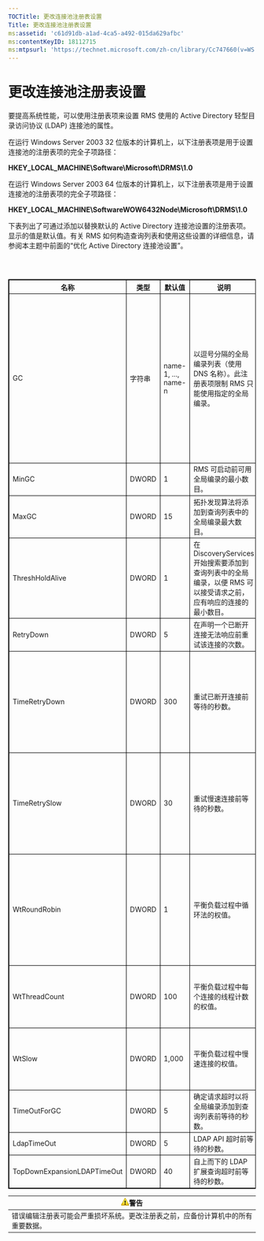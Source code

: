 ```yaml
---
TOCTitle: 更改连接池注册表设置
Title: 更改连接池注册表设置
ms:assetid: 'c61d91db-a1ad-4ca5-a492-015da629afbc'
ms:contentKeyID: 18112715
ms:mtpsurl: 'https://technet.microsoft.com/zh-cn/library/Cc747660(v=WS.10)'
---
```


更改连接池注册表设置
====================

要提高系统性能，可以使用注册表项来设置 RMS 使用的 Active Directory 轻型目录访问协议 (LDAP) 连接池的属性。

在运行 Windows Server 2003 32 位版本的计算机上，以下注册表项是用于设置连接池的注册表项的完全子项路径：

**HKEY\_LOCAL\_MACHINE\\Software\\Microsoft\\DRMS\\1.0**

在运行 Windows Server 2003 64 位版本的计算机上，以下注册表项是用于设置连接池的注册表项的完全子项路径：

**HKEY\_LOCAL\_MACHINE\\SoftwareWOW6432Node\\Microsoft\\DRMS\\1.0**

下表列出了可通过添加以替换默认的 Active Directory 连接池设置的注册表项。显示的值是默认值。有关 RMS 如何构造查询列表和使用这些设置的详细信息，请参阅本主题中前面的“优化 Active Directory 连接池设置”。

###  

 
<p></p>

<table style="border:1px solid black;">
<colgroup>
<col width="20%" />
<col width="20%" />
<col width="20%" />
<col width="20%" />
<col width="20%" />
</colgroup>
<thead>
<tr class="header">
<th style="border:1px solid black;" >名称</th>
<th style="border:1px solid black;" >类型</th>
<th style="border:1px solid black;" >默认值</th>
<th style="border:1px solid black;" >说明</th>
<th style="border:1px solid black;" >注</th>
</tr>
</thead>
<tbody>
<tr class="odd">
<td style="border:1px solid black;">GC</td>
<td style="border:1px solid black;">字符串</td>
<td style="border:1px solid black;">name-1, ..., name-n</td>
<td style="border:1px solid black;">以逗号分隔的全局编录列表（使用 DNS 名称）。此注册表项限制 RMS 只能使用指定的全局编录。</td>
<td style="border:1px solid black;">如果不希望 RMS 创建查询列表，请使用此设置指定要使用的全局编录。</td>
</tr>
<tr class="even">
<td style="border:1px solid black;">MinGC</td>
<td style="border:1px solid black;">DWORD</td>
<td style="border:1px solid black;">1</td>
<td style="border:1px solid black;">RMS 可启动前可用全局编录的最小数目。</td>
<td style="border:1px solid black;"></td>
</tr>
<tr class="odd">
<td style="border:1px solid black;">MaxGC</td>
<td style="border:1px solid black;">DWORD</td>
<td style="border:1px solid black;">15</td>
<td style="border:1px solid black;">拓扑发现算法将添加到查询列表中的全局编录最大数目。</td>
<td style="border:1px solid black;"></td>
</tr>
<tr class="even">
<td style="border:1px solid black;">ThreshHoldAlive</td>
<td style="border:1px solid black;">DWORD</td>
<td style="border:1px solid black;">1</td>
<td style="border:1px solid black;">在 DiscoveryServices 开始搜索要添加到查询列表中的全局编录，以便 RMS 可以接受请求之前，应有响应的连接的最小数目。</td>
<td style="border:1px solid black;"></td>
</tr>
<tr class="odd">
<td style="border:1px solid black;">RetryDown</td>
<td style="border:1px solid black;">DWORD</td>
<td style="border:1px solid black;">5</td>
<td style="border:1px solid black;">在声明一个已断开连接无法响应前重试该连接的次数。</td>
<td style="border:1px solid black;"></td>
</tr>
<tr class="even">
<td style="border:1px solid black;">TimeRetryDown</td>
<td style="border:1px solid black;">DWORD</td>
<td style="border:1px solid black;">300</td>
<td style="border:1px solid black;">重试已断开连接前等待的秒数。</td>
<td style="border:1px solid black;">除非情况特殊，否则不要更改此默认设置。</td>
</tr>
<tr class="odd">
<td style="border:1px solid black;">TimeRetrySlow</td>
<td style="border:1px solid black;">DWORD</td>
<td style="border:1px solid black;">30</td>
<td style="border:1px solid black;">重试慢速连接前等待的秒数。</td>
<td style="border:1px solid black;">除非情况特殊，否则不要更改此默认设置。</td>
</tr>
<tr class="even">
<td style="border:1px solid black;">WtRoundRobin</td>
<td style="border:1px solid black;">DWORD</td>
<td style="border:1px solid black;">1</td>
<td style="border:1px solid black;">平衡负载过程中循环法的权值。</td>
<td style="border:1px solid black;">平衡负载时循环法的相对重要性。最小值为 1。</td>
</tr>
<tr class="odd">
<td style="border:1px solid black;">WtThreadCount</td>
<td style="border:1px solid black;">DWORD</td>
<td style="border:1px solid black;">100</td>
<td style="border:1px solid black;">平衡负载过程中每个连接的线程计数的权值。</td>
<td style="border:1px solid black;">低线程计数的相对重要性。</td>
</tr>
<tr class="even">
<td style="border:1px solid black;">WtSlow</td>
<td style="border:1px solid black;">DWORD</td>
<td style="border:1px solid black;">1,000</td>
<td style="border:1px solid black;">平衡负载过程中慢速连接的权值。</td>
<td style="border:1px solid black;">非慢速连接的相对重要性。</td>
</tr>
<tr class="odd">
<td style="border:1px solid black;">TimeOutForGC</td>
<td style="border:1px solid black;">DWORD</td>
<td style="border:1px solid black;">5</td>
<td style="border:1px solid black;">确定请求超时以将全局编录添加到查询列表前等待的秒数。</td>
<td style="border:1px solid black;"></td>
</tr>
<tr class="even">
<td style="border:1px solid black;">LdapTimeOut</td>
<td style="border:1px solid black;">DWORD</td>
<td style="border:1px solid black;">5</td>
<td style="border:1px solid black;">LDAP API 超时前等待的秒数。</td>
<td style="border:1px solid black;"></td>
</tr>
<tr class="odd">
<td style="border:1px solid black;">TopDownExpansionLDAPTimeOut</td>
<td style="border:1px solid black;">DWORD</td>
<td style="border:1px solid black;">40</td>
<td style="border:1px solid black;">自上而下的 LDAP 扩展查询超时前等待的秒数。</td>
<td style="border:1px solid black;"></td>
</tr>
</tbody>
</table>

<p></p>

  
| ![](images/Cc747660.Caution(WS.10).gif)警告         |  
|----------------------------------------------------------------------------------|  
| 错误编辑注册表可能会严重损坏系统。更改注册表之前，应备份计算机中的所有重要数据。 |
